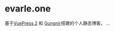 # evarle.one
基于[VuePress 2](https://v2.vuepress.vuejs.org/) 和 [Gungnir](https://github.com/Renovamen/vuepress-theme-gungnir)搭建的个人静态博客。
...
